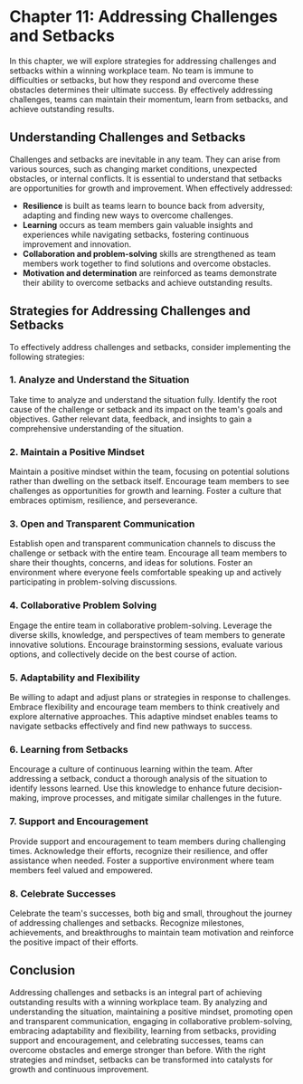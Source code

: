 Chapter 11: Addressing Challenges and Setbacks
==============================================

In this chapter, we will explore strategies for addressing challenges and setbacks within a winning workplace team. No team is immune to difficulties or setbacks, but how they respond and overcome these obstacles determines their ultimate success. By effectively addressing challenges, teams can maintain their momentum, learn from setbacks, and achieve outstanding results.

Understanding Challenges and Setbacks
-------------------------------------

Challenges and setbacks are inevitable in any team. They can arise from various sources, such as changing market conditions, unexpected obstacles, or internal conflicts. It is essential to understand that setbacks are opportunities for growth and improvement. When effectively addressed:

* **Resilience** is built as teams learn to bounce back from adversity, adapting and finding new ways to overcome challenges.
* **Learning** occurs as team members gain valuable insights and experiences while navigating setbacks, fostering continuous improvement and innovation.
* **Collaboration and problem-solving** skills are strengthened as team members work together to find solutions and overcome obstacles.
* **Motivation and determination** are reinforced as teams demonstrate their ability to overcome setbacks and achieve outstanding results.

Strategies for Addressing Challenges and Setbacks
-------------------------------------------------

To effectively address challenges and setbacks, consider implementing the following strategies:

### 1. Analyze and Understand the Situation

Take time to analyze and understand the situation fully. Identify the root cause of the challenge or setback and its impact on the team's goals and objectives. Gather relevant data, feedback, and insights to gain a comprehensive understanding of the situation.

### 2. Maintain a Positive Mindset

Maintain a positive mindset within the team, focusing on potential solutions rather than dwelling on the setback itself. Encourage team members to see challenges as opportunities for growth and learning. Foster a culture that embraces optimism, resilience, and perseverance.

### 3. Open and Transparent Communication

Establish open and transparent communication channels to discuss the challenge or setback with the entire team. Encourage all team members to share their thoughts, concerns, and ideas for solutions. Foster an environment where everyone feels comfortable speaking up and actively participating in problem-solving discussions.

### 4. Collaborative Problem Solving

Engage the entire team in collaborative problem-solving. Leverage the diverse skills, knowledge, and perspectives of team members to generate innovative solutions. Encourage brainstorming sessions, evaluate various options, and collectively decide on the best course of action.

### 5. Adaptability and Flexibility

Be willing to adapt and adjust plans or strategies in response to challenges. Embrace flexibility and encourage team members to think creatively and explore alternative approaches. This adaptive mindset enables teams to navigate setbacks effectively and find new pathways to success.

### 6. Learning from Setbacks

Encourage a culture of continuous learning within the team. After addressing a setback, conduct a thorough analysis of the situation to identify lessons learned. Use this knowledge to enhance future decision-making, improve processes, and mitigate similar challenges in the future.

### 7. Support and Encouragement

Provide support and encouragement to team members during challenging times. Acknowledge their efforts, recognize their resilience, and offer assistance when needed. Foster a supportive environment where team members feel valued and empowered.

### 8. Celebrate Successes

Celebrate the team's successes, both big and small, throughout the journey of addressing challenges and setbacks. Recognize milestones, achievements, and breakthroughs to maintain team motivation and reinforce the positive impact of their efforts.

Conclusion
----------

Addressing challenges and setbacks is an integral part of achieving outstanding results with a winning workplace team. By analyzing and understanding the situation, maintaining a positive mindset, promoting open and transparent communication, engaging in collaborative problem-solving, embracing adaptability and flexibility, learning from setbacks, providing support and encouragement, and celebrating successes, teams can overcome obstacles and emerge stronger than before. With the right strategies and mindset, setbacks can be transformed into catalysts for growth and continuous improvement.
